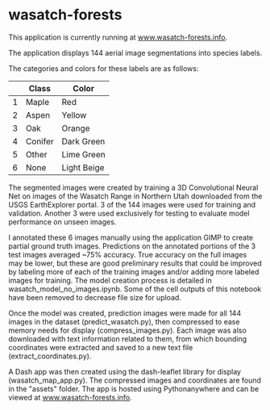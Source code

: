 # wasatch-forests

This application is currently running at www.wasatch-forests.info.

The application displays 144 aerial image segmentations into species labels.

The categories and colors for these labels are as follows:

|   | Class   | Color       |
|---|---------|-------------|
| 1 | Maple   | Red         |
| 2 | Aspen   | Yellow      |
| 3 | Oak     | Orange      |
| 4 | Conifer | Dark Green  |
| 5 | Other   | Lime Green  |
| 6 | None    | Light Beige |

The segmented images were created by training a 3D Convolutional Neural Net on images of the Wasatch Range in Northern Utah downloaded from the USGS EarthExplorer portal. 3 of the 144 images were used for training and validation. Another 3 were used exclusively for testing to evaluate model performance on unseen images.

I annotated these 6 images manually using the application GIMP to create partial ground truth images. Predictions on the annotated portions of the 3 test images averaged ~75% accuracy. True accuracy on the full images may be lower, but these are good preliminary results that could be improved by labeling more of each of the training images and/or adding more labeled images for training. The model creation process is detailed in wasatch_model_no_images.ipynb. Some of the cell outputs of this notebook have been removed to decrease file size for upload.

Once the model was created, prediction images were made for all 144 images in the dataset (predict_wasatch.py), then compressed to ease memory needs for display (compress_images.py). Each image was also downloaded with text information related to them, from which bounding coordinates were extracted and saved to a new text file (extract_coordinates.py).

A Dash app was then created using the dash-leaflet library for display (wasatch_map_app.py). The compressed images and coordinates are found in the "assets" folder. The app is hosted using Pythonanywhere and can be viewed at www.wasatch-forests.info.
